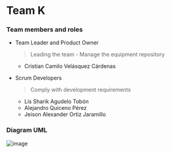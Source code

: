 # Team K
### Team members and roles
- Team Leader and Product Owner
    > Leading the team - Manage the equipment repository
    - Cristian Camilo Velásquez Cárdenas
       
-  Scrum Developers
    > Comply with development requirements
    -   Lis Sharik Agudelo Tobón
    -   Alejandro Quiceno Pérez
    -   Jeison Alexander Ortiz Jaramillo

 ### Diagram UML
![image](https://github.com/user-attachments/assets/22e4b66a-fc98-4e34-97ea-20ae891b69f9)


 
